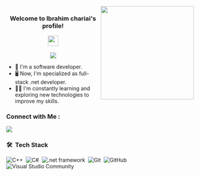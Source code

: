<img width="250" align="right" src="https://c.tenor.com/_DOBjnGspYAAAAAM/code-coding.gif">
<h3 align="center">




  Welcome to Ibrahim chariai's profile!

  <img src="https://media.giphy.com/media/hvRJCLFzcasrR4ia7z/giphy.gif" width="28">
</h3>

<!-- Typing SVG by DenverCoder1 - https://github.com/DenverCoder1/readme-typing-svg -->
<p align="center">
  <a href="https://github.com/DenverCoder1/readme-typing-svg"><img src="https://readme-typing-svg.herokuapp.com/?lines=Full-stack%20developer;Always%20learning%20new%20things&font=Fira%20Code&center=true&width=440&height=45&color=f75c7e&vCenter=true&size=22"></a>
</p>

- 🏢 I'm a software developer.
- 🖥️ Now, I'm specialized as full-stack .net developer.
- 👨‍💻 I'm constantly learning and exploring new technologies to improve my skills.
  
### Connect with Me :

<a href="https://www.linkedin.com/in/ibrahim-chariai/" target="_blank"><img src="https://img.shields.io/badge/-Ibrahim%20Chariai-0077B5?style=for-the-badge&logo=Linkedin&logoColor=white"/></a>

### 🛠 &nbsp;Tech Stack
![C++](https://img.shields.io/badge/-C++-05122A?style=flat&logo=C++)&nbsp;
![C#](https://img.shields.io/badge/-Sharp-05122A?style=flat&logo=C#&logoColor=563D7C)&nbsp;
![.net framework](https://img.shields.io/badge/-.net-05122A?style=flat&logo=.net)&nbsp;
![Git](https://img.shields.io/badge/-Git-05122A?style=flat&logo=git)&nbsp;
![GitHub](https://img.shields.io/badge/-GitHub-05122A?style=flat&logo=github)&nbsp;
![Visual Studio Community](https://img.shields.io/badge/-Visual%20Studio%20Community-05122A?style=flat&logo=visual-studio-community&logoColor=007ACC)&nbsp;



